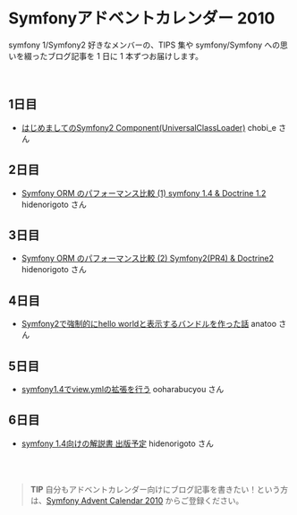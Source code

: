 Symfonyアドベントカレンダー 2010
================================

symfony 1/Symfony2 好きなメンバーの、TIPS 集や symfony/Symfony への思いを綴ったブログ記事を 1 日に 1 本ずつお届けします。

<br />

1日目
-----

  - [はじめましてのSymfony2 Component(UniversalClassLoader)](http://d.hatena.ne.jp/chobi_e/20101201/1291190530) chobi_e さん

2日目
-----

  - [Symfony ORM のパフォーマンス比較 (1) symfony 1.4 & Doctrine 1.2](http://d.hatena.ne.jp/innx_hidenori/20101202/1291215747) hidenorigoto さん

3日目
-----

  - [Symfony ORM のパフォーマンス比較 (2) Symfony2(PR4) & Doctrine2](http://d.hatena.ne.jp/innx_hidenori/20101203/1291302081) hidenorigoto さん

4日目
-----

  - [Symfony2で強制的にhello worldと表示するバンドルを作った話](http://sideport.g.hatena.ne.jp/anatoo/20101204/1291420969) anatoo さん

5日目
-----

  - [symfony1.4でview.ymlの拡張を行う](http://ex.bucyou.net/sf2010-5/) ooharabucyou さん

6日目
-----

  - [symfony 1.4向けの解説書 出版予定](http://d.hatena.ne.jp/innx_hidenori/20101206/1291562157) hidenorigoto さん

<br />
<br />

> **TIP**
> 自分もアドベントカレンダー向けにブログ記事を書きたい！という方は、[Symfony Advent Calendar 2010](http://atnd.org/events/10466) からご登録ください。


